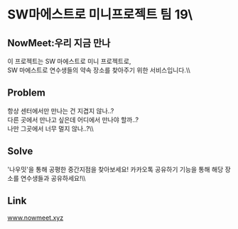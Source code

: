 # SW마에스트로 미니프로젝트 팀 19\\

## NowMeet:우리 지금 만나
이 프로젝트는 SW 마에스트로 미니 프로젝트로,\
SW 마에스트로 연수생들의 약속 장소를 찾아주기 위한 서비스입니다.\\\

## Problem
항상 센터에서만 만나는 건 지겹지 않나..?\
다른 곳에서 만나고 싶은데 어디에서 만나야 할까..?\
나만 그곳에서 너무 멀지 않나..?\\\


## Solve
'나우밋'을 통해 공평한 중간지점을 찾아보세요!
카카오톡 공유하기 기능을 통해 해당 장소를 연수생들과 공유하세요!\\\


## Link
www.nowmeet.xyz

